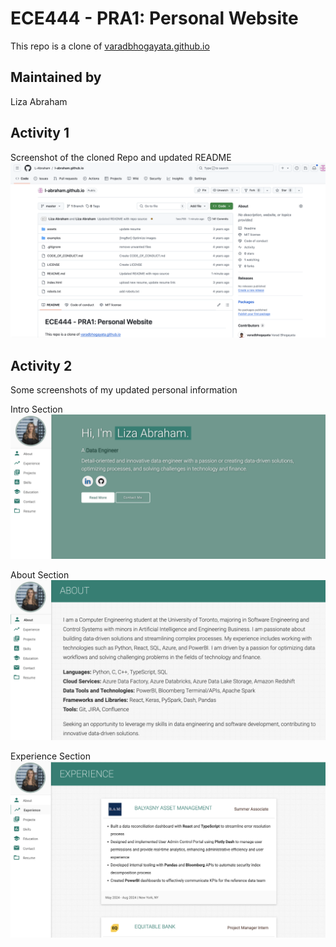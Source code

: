 # ECE444 - PRA1: Personal Website

This repo is a clone of [varadbhogayata.github.io](https://github.com/varadbhogayata/varadbhogayata.github.io)

## Maintained by
Liza Abraham

## Activity 1
Screenshot of the cloned Repo and updated README
![Repository Screenshot](assets/img/PRA1_actitivty1.png)

## Activity 2
Some screenshots of my updated personal information

Intro Section
![Repository Screenshot](assets/img/liza_img/intro.png)

About Section
![Repository Screenshot](assets/img/liza_img/about_section.png)

Experience Section
![Repository Screenshot](assets/img/liza_img/experience_section.png)